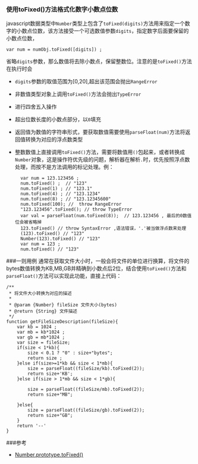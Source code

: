 ### 使用toFixed()方法格式化数字小数点位数

javascript数据类型中`Number`类型上包含了`toFixed(digits)`方法用来指定一个数字的小数点位数，该方法接受一个可选数值参数`digits`，指定数字后面要保留的小数点位数，
	
	var num = numObj.toFixed([digits]) ;

省略`digits`参数，那么数值将去除小数点，保留整数位。注意的是`toFixed()`方法在执行时会

+ `digits`参数的取值范围为[0,20],超出该范围会抛出`RangeError`
+ 非数值类型对象上调用`toFixed()`方法会抛出`TypeError`
+ 进行四舍五入操作
+ 超出位数长度的小数点部分，以`0`填充
+ 返回值为数值的字符串形式，要获取数值需要使用`parseFloat(num)`方法将返回值转换为对应的浮点数类型
+ 整数数值上直接调用`toFixed()`方法，需要将数值用`()`包起来，或者转换成`Number`对象，这是操作符优先级的问题，解析器在解析`.`时，优先按照浮点数处理，而按不是方法调用的标记处理。例：


		var num = 123.123456 ;
		num.toFixed() ;  // "123"
		num.toFixed(1) ; // "123.1"
		num.toFixed(4) ; // "123.1234"
		num.toFixed(8) ; // "123.12345600"
		num.toFixed(100); //  throw RangeError
		"123.123456".toFixed(); // throw TypeError
		var val = parseFloat(num.toFixed(8));  // 123.123456 , 最后的0数值位会被省略掉
		123.toFixed() // throw SyntaxError ,语法错误，'.'被当做浮点数来处理
		(123).toFixed() // "123"
		Number(123).toFixed() // "123"
		var num = 123 ;
		num.toFixed() // "123"
		
###一则用例
通常在获取文件大小时，一般会将文件的单位进行换算，将文件的bytes数值转换为KB,MB,GB并精确到小数点后2位，结合使用`toFixed()`方法和`parseFloat()`方法可以实现此功能，直接上代码：

	/**
	 * 将文件大小转换为对应的描述
	 * 
	 * @param {Number} fileSize 文件大小(bytes)
	 * @return {String} 文件描述
	 */
	function getFileSizeDescription(fileSize){
	    var kb = 1024 ;
    	var mb = kb*1024 ;
	    var gb = mb*1024 ;
		var size = fileSize;
		if(size < 1*kb){
			size < 0.1 ? "0" : size+"bytes";
			return size ;
	    }else if(size>=1*kb && size < 1*mb){
    	    size = parseFloat((fileSize/kb).toFixed(2));
        	return size+'KB';
	    }else if(size > 1*mb && size < 1*gb){

    	    size = parseFloat((fileSize/mb).toFixed(2));
        	return size+"MB";

	    }else{
    	    size = parseFloat((fileSize/gb).toFixed(2));
        	return size+"GB";
	    }
    	return '--'
	}
###参考

+ [Number.prototype.toFixed()][1]

[1]: https://developer.mozilla.org/en-US/docs/Web/JavaScript/Reference/Global_Objects/Number/toFixed



	



	